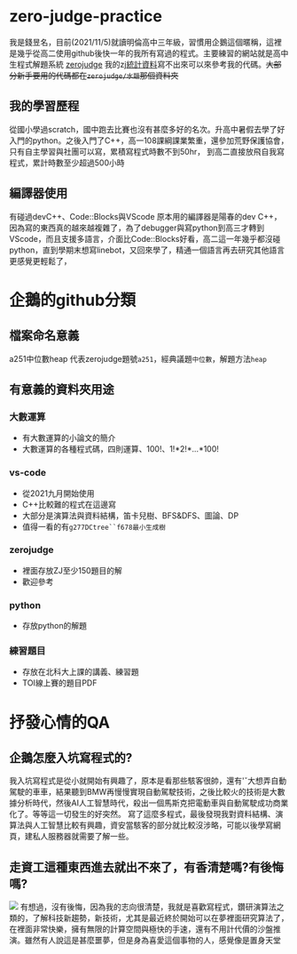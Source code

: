 # zero-judge-practice
我是錢昱名，目前(2021/11/5)就讀明倫高中三年級，習慣用企鵝這個暱稱，這裡是幾乎從高二使用github後快一年的我所有寫過的程式。主要練習的網站就是高中生程式解題系統 [zerojudge](https://zerojudge.tw/)
我的zj[統計資料](https://zerojudge.tw/UserStatistic?id=105222)寫不出來可以來參考我的代碼。~~大部分新手要用的代碼都在```zerojudge/水題```那個資料夾~~
## 我的學習歷程
從國小學過scratch，國中跑去比賽也沒有甚麼多好的名次。升高中暑假去學了好入門的python。之後入門了C++，高一108課綱課業繁重，還參加荒野保護協會，只有自主學習與社團可以寫，累積寫程式時數不到50hr，
到高二直接放飛自我寫程式，累計時數至少超過500小時

## 編譯器使用
有碰過devC++、Code::Blocks與VScode
原本用的編譯器是陽春的dev C++，因為寫的東西真的越來越複雜了，為了debugger與寫python到高三才轉到VScode，而且支援多語言，介面比Code::Blocks好看，高二這一年幾乎都沒碰python，直到學期末想寫linebot，又回來學了，精通一個語言再去研究其他語言更感覺更輕鬆了，

# 企鵝的github分類
## 檔案命名意義
a251中位數heap
代表zerojudge題號`a251`，經典議題`中位數`，解題方法`heap`
## 有意義的資料夾用途
### 大數運算
* 有大數運算的小論文的簡介
* 大數運算的各種程式碼，四則運算、100!、1!*2!\*...*100!
### vs-code 
* 從2021九月開始使用
* C++比較難的程式在這邊寫
* 大部分是演算法與資料結構，笛卡兒樹、BFS&DFS、圖論、DP
* 值得一看的有`g277DCtree``f678最小生成樹`
### zerojudge 
* 裡面存放ZJ至少150題目的解
* 歡迎參考
### python
* 存放python的解題
### 練習題目
* 存放在北科大上課的講義、練習題
* TOI線上賽的題目PDF





# 抒發心情的QA
## 企鵝怎麼入坑寫程式的?
我入坑寫程式是從小就開始有興趣了，原本是看那些駭客很帥，還有'ˇ大想弄自動駕駛的車車，結果聽到BMW再慢慢實現自動駕駛技術，之後比較火的技術是大數據分析時代，然後AI人工智慧時代，殺出一個馬斯克把電動車與自動駕駛成功商業化了。等等這一切發生的好突然。
寫了這麼多程式，最後發現我對資料結構、演算法與人工智慧比較有興趣，資安當駭客的部分就比較沒涉略，可能以後學寫網頁，建私人服務器就需要了解一些。
##  走資工這種東西進去就出不來了，有香清楚嗎?有後悔嗎?
![](https://cdn.discordapp.com/attachments/510729837464518660/893442665859928074/FB_IMG_1633083770386.jpg)
有想過，沒有後悔，因為我的志向很清楚，我就是喜歡寫程式，鑽研演算法之類的，了解科技新趨勢，新技術，尤其是最近終於開始可以在夢裡面研究算法了，在裡面非常快樂，擁有無限的計算空間與極快的手速，還有不用計代價的沙盤推演。雖然有人說這是甚麼噩夢，但是身為喜愛這個事物的人，感覺像是置身天堂

